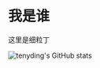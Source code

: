 # 我是谁

这里是细粒丁

![tenyding's GitHub stats](https://github-readme-stats.vercel.app/api?username=li1055107552&show_icons=true&theme=transparent)
